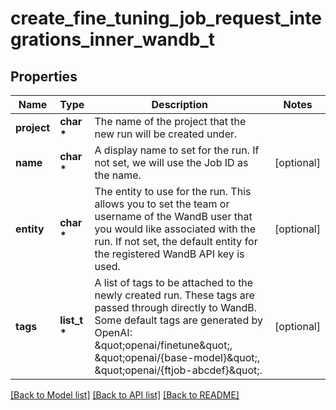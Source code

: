# create_fine_tuning_job_request_integrations_inner_wandb_t

## Properties
Name | Type | Description | Notes
------------ | ------------- | ------------- | -------------
**project** | **char \*** | The name of the project that the new run will be created under.  | 
**name** | **char \*** | A display name to set for the run. If not set, we will use the Job ID as the name.  | [optional] 
**entity** | **char \*** | The entity to use for the run. This allows you to set the team or username of the WandB user that you would like associated with the run. If not set, the default entity for the registered WandB API key is used.  | [optional] 
**tags** | **list_t \*** | A list of tags to be attached to the newly created run. These tags are passed through directly to WandB. Some default tags are generated by OpenAI: \&quot;openai/finetune\&quot;, \&quot;openai/{base-model}\&quot;, \&quot;openai/{ftjob-abcdef}\&quot;.  | [optional] 

[[Back to Model list]](../README.md#documentation-for-models) [[Back to API list]](../README.md#documentation-for-api-endpoints) [[Back to README]](../README.md)


